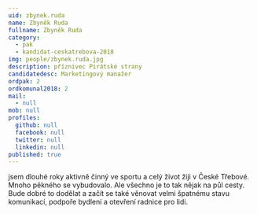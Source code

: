```yaml
---
uid: zbynek.ruda
name: Zbyněk Ruda
fullname: Zbyněk Ruda
category:
  - pak
  - kandidat-ceskatrebova-2018
img: people/zbynek.ruda.jpg
description: příznivec Pirátské strany
candidatedesc: Marketingový manažer
ordpak: 2
ordkomunal2018: 2
mail:
  - null
mob: null
profiles:
  github: null
  facebook: null
  twitter: null
  linkedin: null
published: true
---
```

jsem dlouhé roky aktivně činný ve sportu a celý život žiji v České Třebové. Mnoho pěkného se vybudovalo. Ale všechno je to tak nějak na půl cesty. Bude dobré to dodělat a začít se také věnovat velmi špatnému stavu komunikací, podpoře bydlení a otevření radnice pro lidi.
